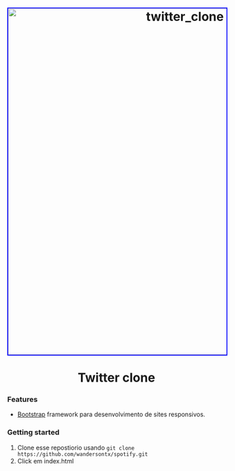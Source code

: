 <h1 align="center">
<br>
  <img src="https://backuptx.s3-sa-east-1.amazonaws.com/twitter02.png" alt="twitter_clone" width="800" style="border:2px solid blue;">
<br>
<br>
Twitter clone
</h1>


###  __Features__
  * [Bootstrap](https://getbootstrap.com/) framework para desenvolvimento de sites responsivos.
  
###  __Getting started__
1. Clone esse repostiorio usando `git clone https://github.com/wandersontx/spotify.git` <br>
2. Click em index.html


